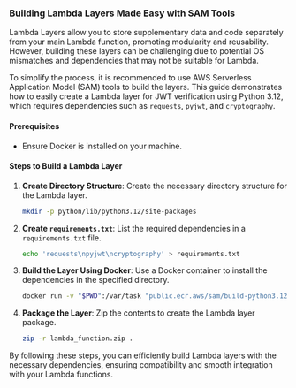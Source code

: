 ### Building Lambda Layers Made Easy with SAM Tools

Lambda Layers allow you to store supplementary data and code separately from your main Lambda function, promoting modularity and reusability. However, building these layers can be challenging due to potential OS mismatches and dependencies that may not be suitable for Lambda.

To simplify the process, it is recommended to use AWS Serverless Application Model (SAM) tools to build the layers. This guide demonstrates how to easily create a Lambda layer for JWT verification using Python 3.12, which requires dependencies such as `requests`, `pyjwt`, and `cryptography`.

#### Prerequisites
- Ensure Docker is installed on your machine.

#### Steps to Build a Lambda Layer

1. **Create Directory Structure**:
   Create the necessary directory structure for the Lambda layer.

   ```bash
   mkdir -p python/lib/python3.12/site-packages
   ```

2. **Create `requirements.txt`**:
   List the required dependencies in a `requirements.txt` file.

   ```bash
   echo 'requests\npyjwt\ncryptography' > requirements.txt
   ```

3. **Build the Layer Using Docker**:
   Use a Docker container to install the dependencies in the specified directory.

   ```bash
   docker run -v "$PWD":/var/task "public.ecr.aws/sam/build-python3.12:latest" /bin/sh -c "pip install -r requirements.txt -t python/lib/python3.12/site-packages/; exit"
   ```

4. **Package the Layer**:
   Zip the contents to create the Lambda layer package.

   ```bash
   zip -r lambda_function.zip .
   ```

By following these steps, you can efficiently build Lambda layers with the necessary dependencies, ensuring compatibility and smooth integration with your Lambda functions.
